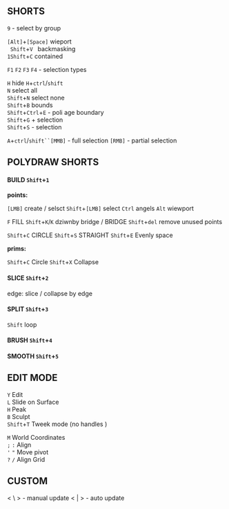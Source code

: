 ## SHORTS  
`9` - select by group

`[Alt]`+`[Space]`  wieport  
` Shift`+`V ` backmasking   
`1Shift`+`C` contained  


`F1` `F2` `F3` `F4` - selection types   

`H`  hide `H`+`ctrl`/`shift`  
`N` select all  
`Shift`+`N` select none  
`Shift`+`B` bounds   
`Shift`+`Ctrl`+`E` - poli age boundary  
`Shift`+`G` + selection  
`Shift`+`S` - selection  

`A`+`ctrl`/`shift``[MMB]` - full selection `[RMB]` - partial selection   

## POLYDRAW SHORTS  


#### BUILD `Shift`+`1`

**points:**

`[LMB]` create / selsct
`Shift`+`[LMB]` select
`Ctrl` angels
`Alt` wiewport

`F` FILL
`Shift`+`K`/`K`  dziwnby bridge / BRIDGE
`Shift`+`del` remove unused points

`Shift`+`C` CIRCLE
`Shift`+`S` STRAIGHT
`Shift`+`E` Evenly space

**prims:**

`Shift`+`C` Circle
`Shift`+`X` Collapse

 
#### SLICE `Shift`+`2` 

edge: slice / collapse by edge 

#### SPLIT `Shift`+`3`

`Shift` loop 

#### BRUSH `Shift`+`4`  

#### SMOOTH `Shift`+`5`  

## EDIT MODE

`Y` Edit  
`L` Slide on Surface   
`H` Peak  
`B` Sculpt  
`Shift`+`T` Tweek mode   (no handles )


`M` World Coordinates  
`;` `:` Align  
`'` `"` Move pivot  
`?` `/` Align Grid  


## CUSTOM

< \ >  - manual update
< | >  - auto update
